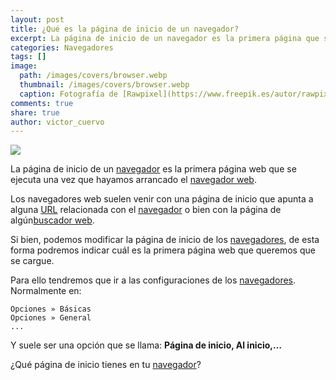 ```yaml
---
layout: post
title: ¿Qué es la página de inicio de un navegador?
excerpt: La página de inicio de un navegador es la primera página que se carga una vez abrimos el navegador.
categories: Navegadores
tags: []
image:
  path: /images/covers/browser.webp
  thumbnail: /images/covers/browser.webp
  caption: Fotografía de [Rawpixel](https://www.freepik.es/autor/rawpixel-com)
comments: true
share: true
author: victor_cuervo
---
```


![](https://www.ayudaenlaweb.com/wp-content/uploads/2008/11/navegador.jpg)


La página de inicio de un [navegador](https://www.ayudaenlaweb.com/navegadores/que-es-un-navegador/) es la primera página web que se ejecuta una vez que hayamos arrancado el [navegador web](https://www.ayudaenlaweb.com/navegadores/que-es-un-navegador/).


Los navegadores web suelen venir con una página de inicio que apunta a alguna [URL](https://www.ayudaenlaweb.com/internet-basico/que-es-la-url/) relacionada con el [navegador](https://www.ayudaenlaweb.com/navegadores/que-es-un-navegador/) o bien con la página de algún[buscador web](https://www.ayudaenlaweb.com/buscadores/que-es-un-buscador-web/).


Si bien, podemos modificar la página de inicio de los [navegadores](https://www.ayudaenlaweb.com/navegadores/que-es-un-navegador/), de esta forma podremos indicar cuál es la primera página web que queremos que se cargue.


Para ello tendremos que ir a las configuraciones de los [navegadores](https://www.ayudaenlaweb.com/navegadores/que-es-un-navegador/). Normalmente en:


```text
Opciones » Básicas
Opciones » General
...
```


Y suele ser una opción que se llama: **Página de inicio, Al inicio,…**


¿Qué página de inicio tienes en tu [navegador](https://www.ayudaenlaweb.com/navegadores/que-es-un-navegador/)?

